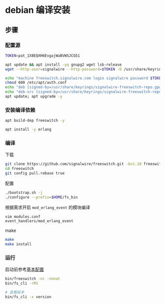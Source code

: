 # debian 编译安装

## 步骤

### 配置源

```sh
TOKEN=pat_1X8EQXH6EvgajWaBVWSJCG51

apt update && apt install -yq gnupg2 wget lsb-release
wget --http-user=signalwire --http-password=$TOKEN -O /usr/share/keyrings/signalwire-freeswitch-repo.gpg https://freeswitch.signalwire.com/repo/deb/debian-release/signalwire-freeswitch-repo.gpg

echo "machine freeswitch.signalwire.com login signalwire password $TOKEN" > /etc/apt/auth.conf
chmod 600 /etc/apt/auth.conf
echo "deb [signed-by=/usr/share/keyrings/signalwire-freeswitch-repo.gpg] https://freeswitch.signalwire.com/repo/deb/debian-release/ `lsb_release -sc` main" > /etc/apt/sources.list.d/freeswitch.list
echo "deb-src [signed-by=/usr/share/keyrings/signalwire-freeswitch-repo.gpg] https://freeswitch.signalwire.com/repo/deb/debian-release/ `lsb_release -sc` main" >> /etc/apt/sources.list.d/freeswitch.list
apt update; apt upgrade -y
```

### 安装编译依赖

```sh
apt build-dep freeswitch -y
```

```sh
apt install -y erlang
```

### 编译

下载

```sh
git clone https://github.com/signalwire/freeswitch.git -bv1.10 freeswitch --depth=1
cd freeswitch
git config pull.rebase true
```

配置

```sh
./bootstrap.sh -j
./configure --prefix=$HOME/fs_bin
```

根据需求开启 `mod_erlang_event` 的模块编译

```sh
vim modules.conf
event_handlers/mod_erlang_event
```

make

```sh
make
make install
```

### 运行

启动前参考[基本配置](../%E5%9F%BA%E6%9C%AC%E9%85%8D%E7%BD%AE.md)

```sh
bin/freeswitch -nc -nonat
bin/fs_cli -rRS

# 查看版本
bin/fs_cli -x version
```
